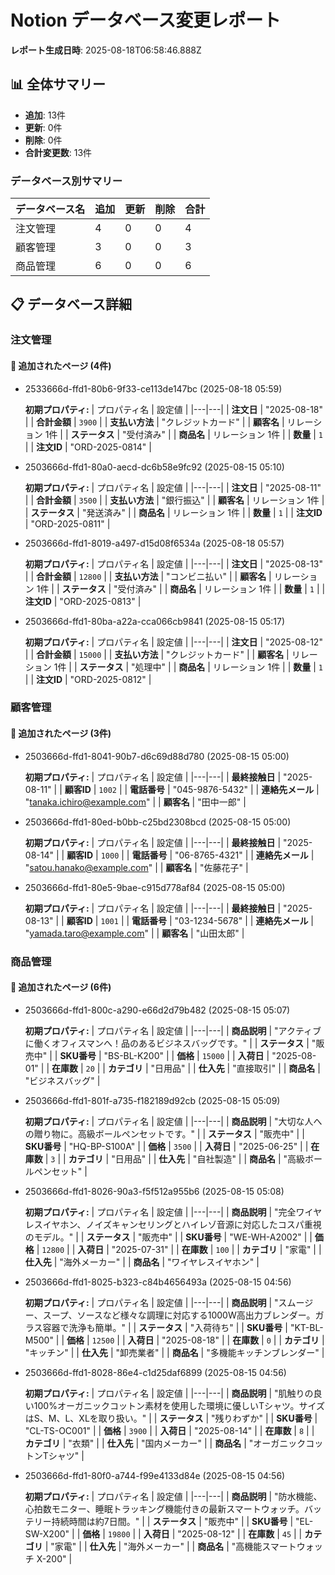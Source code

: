 # Notion データベース変更レポート
**レポート生成日時**: 2025-08-18T06:58:46.888Z
## 📊 全体サマリー
- **追加**: 13件
- **更新**: 0件
- **削除**: 0件
- **合計変更数**: 13件
### データベース別サマリー
| データベース名 | 追加 | 更新 | 削除 | 合計 |
|---|---|---|---|---|
| 注文管理 | 4 | 0 | 0 | 4 |
| 顧客管理 | 3 | 0 | 0 | 3 |
| 商品管理 | 6 | 0 | 0 | 6 |

## 📋 データベース詳細

### 注文管理

#### 📝 追加されたページ (4件)

- 2533666d-ffd1-80b6-9f33-ce113de147bc (2025-08-18 05:59)

  **初期プロパティ:**
  | プロパティ名 | 設定値 |
  |---|---|
  | **注文日** | "2025-08-18" |
  | **合計金額** | `3900` |
  | **支払い方法** | "クレジットカード" |
  | **顧客名** | リレーション 1件 |
  | **ステータス** | "受付済み" |
  | **商品名** | リレーション 1件 |
  | **数量** | `1` |
  | **注文ID** | "ORD-2025-0814" |
- 2503666d-ffd1-80a0-aecd-dc6b58e9fc92 (2025-08-15 05:10)

  **初期プロパティ:**
  | プロパティ名 | 設定値 |
  |---|---|
  | **注文日** | "2025-08-11" |
  | **合計金額** | `3500` |
  | **支払い方法** | "銀行振込" |
  | **顧客名** | リレーション 1件 |
  | **ステータス** | "発送済み" |
  | **商品名** | リレーション 1件 |
  | **数量** | `1` |
  | **注文ID** | "ORD-2025-0811" |
- 2503666d-ffd1-8019-a497-d15d08f6534a (2025-08-18 05:57)

  **初期プロパティ:**
  | プロパティ名 | 設定値 |
  |---|---|
  | **注文日** | "2025-08-13" |
  | **合計金額** | `12800` |
  | **支払い方法** | "コンビニ払い" |
  | **顧客名** | リレーション 1件 |
  | **ステータス** | "受付済み" |
  | **商品名** | リレーション 1件 |
  | **数量** | `1` |
  | **注文ID** | "ORD-2025-0813" |
- 2503666d-ffd1-80ba-a22a-cca066cb9841 (2025-08-15 05:17)

  **初期プロパティ:**
  | プロパティ名 | 設定値 |
  |---|---|
  | **注文日** | "2025-08-12" |
  | **合計金額** | `15000` |
  | **支払い方法** | "クレジットカード" |
  | **顧客名** | リレーション 1件 |
  | **ステータス** | "処理中" |
  | **商品名** | リレーション 1件 |
  | **数量** | `1` |
  | **注文ID** | "ORD-2025-0812" |

### 顧客管理

#### 📝 追加されたページ (3件)

- 2503666d-ffd1-8041-90b7-d6c69d88d780 (2025-08-15 05:00)

  **初期プロパティ:**
  | プロパティ名 | 設定値 |
  |---|---|
  | **最終接触日** | "2025-08-11" |
  | **顧客ID** | `1002` |
  | **電話番号** | "045-9876-5432" |
  | **連絡先メール** | "tanaka.ichiro@example.com" |
  | **顧客名** | "田中一郎" |
- 2503666d-ffd1-80ed-b0bb-c25bd2308bcd (2025-08-15 05:00)

  **初期プロパティ:**
  | プロパティ名 | 設定値 |
  |---|---|
  | **最終接触日** | "2025-08-14" |
  | **顧客ID** | `1000` |
  | **電話番号** | "06-8765-4321" |
  | **連絡先メール** | "satou.hanako@example.com" |
  | **顧客名** | "佐藤花子" |
- 2503666d-ffd1-80e5-9bae-c915d778af84 (2025-08-15 05:00)

  **初期プロパティ:**
  | プロパティ名 | 設定値 |
  |---|---|
  | **最終接触日** | "2025-08-13" |
  | **顧客ID** | `1001` |
  | **電話番号** | "03-1234-5678" |
  | **連絡先メール** | "yamada.taro@example.com" |
  | **顧客名** | "山田太郎" |

### 商品管理

#### 📝 追加されたページ (6件)

- 2503666d-ffd1-800c-a290-e66d2d79b482 (2025-08-15 05:07)

  **初期プロパティ:**
  | プロパティ名 | 設定値 |
  |---|---|
  | **商品説明** | "アクティブに働くオフィスマンへ！品のあるビジネスバッグです。" |
  | **ステータス** | "販売中" |
  | **SKU番号** | "BS-BL-K200" |
  | **価格** | `15000` |
  | **入荷日** | "2025-08-01" |
  | **在庫数** | `20` |
  | **カテゴリ** | "日用品" |
  | **仕入先** | "直接取引" |
  | **商品名** | "ビジネスバッグ" |
- 2503666d-ffd1-801f-a735-f182189d92cb (2025-08-15 05:09)

  **初期プロパティ:**
  | プロパティ名 | 設定値 |
  |---|---|
  | **商品説明** | "大切な人への贈り物に。高級ボールペンセットです。" |
  | **ステータス** | "販売中" |
  | **SKU番号** | "HQ-BP-S100A" |
  | **価格** | `3500` |
  | **入荷日** | "2025-06-25" |
  | **在庫数** | `3` |
  | **カテゴリ** | "日用品" |
  | **仕入先** | "自社製造" |
  | **商品名** | "高級ボールペンセット" |
- 2503666d-ffd1-8026-90a3-f5f512a955b6 (2025-08-15 05:08)

  **初期プロパティ:**
  | プロパティ名 | 設定値 |
  |---|---|
  | **商品説明** | "完全ワイヤレスイヤホン、ノイズキャンセリングとハイレゾ音源に対応したコスパ重視のモデル。" |
  | **ステータス** | "販売中" |
  | **SKU番号** | "WE-WH-A2002" |
  | **価格** | `12800` |
  | **入荷日** | "2025-07-31" |
  | **在庫数** | `100` |
  | **カテゴリ** | "家電" |
  | **仕入先** | "海外メーカー" |
  | **商品名** | "ワイヤレスイヤホン" |
- 2503666d-ffd1-8025-b323-c84b4656493a (2025-08-15 04:56)

  **初期プロパティ:**
  | プロパティ名 | 設定値 |
  |---|---|
  | **商品説明** | "スムージー、スープ、ソースなど様々な調理に対応する1000W高出力ブレンダー。ガラス容器で洗浄も簡単。" |
  | **ステータス** | "入荷待ち" |
  | **SKU番号** | "KT-BL-M500" |
  | **価格** | `12500` |
  | **入荷日** | "2025-08-18" |
  | **在庫数** | `0` |
  | **カテゴリ** | "キッチン" |
  | **仕入先** | "卸売業者" |
  | **商品名** | "多機能キッチンブレンダー" |
- 2503666d-ffd1-8028-86e4-c1d25daf6899 (2025-08-15 04:56)

  **初期プロパティ:**
  | プロパティ名 | 設定値 |
  |---|---|
  | **商品説明** | "肌触りの良い100%オーガニックコットン素材を使用した環境に優しいTシャツ。サイズはS、M、L、XLを取り扱い。" |
  | **ステータス** | "残りわずか" |
  | **SKU番号** | "CL-TS-OC001" |
  | **価格** | `3900` |
  | **入荷日** | "2025-08-14" |
  | **在庫数** | `8` |
  | **カテゴリ** | "衣類" |
  | **仕入先** | "国内メーカー" |
  | **商品名** | "オーガニックコットンTシャツ" |
- 2503666d-ffd1-80f0-a744-f99e4133d84e (2025-08-15 04:56)

  **初期プロパティ:**
  | プロパティ名 | 設定値 |
  |---|---|
  | **商品説明** | "防水機能、心拍数モニター、睡眠トラッキング機能付きの最新スマートウォッチ。バッテリー持続時間は約7日間。" |
  | **ステータス** | "販売中" |
  | **SKU番号** | "EL-SW-X200" |
  | **価格** | `19800` |
  | **入荷日** | "2025-08-12" |
  | **在庫数** | `45` |
  | **カテゴリ** | "家電" |
  | **仕入先** | "海外メーカー" |
  | **商品名** | "高機能スマートウォッチ X-200" |